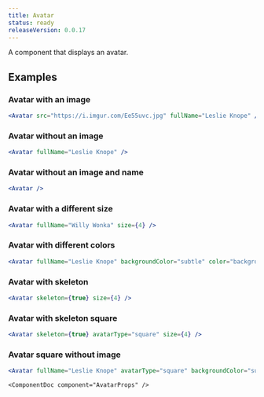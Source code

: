 ```yaml
---
title: Avatar
status: ready
releaseVersion: 0.0.17
---
```


A component that displays an avatar.

## Examples

### Avatar with an image
```.jsx
<Avatar src="https://i.imgur.com/Ee55uvc.jpg" fullName="Leslie Knope" />
```


### Avatar without an image
```.jsx
<Avatar fullName="Leslie Knope" />
```

### Avatar without an image and name
```.jsx
<Avatar />
```

### Avatar with a different size
```.jsx
<Avatar fullName="Willy Wonka" size={4} />
```
### Avatar with different colors
```.jsx
<Avatar fullName="Leslie Knope" backgroundColor="subtle" color="background" size={4} />
```

### Avatar with skeleton
```.jsx
<Avatar skeleton={true} size={4} />
```

### Avatar with skeleton square
```.jsx
<Avatar skeleton={true} avatarType="square" size={4} />
```

### Avatar square without image
```.jsx
<Avatar fullName="Leslie Knope" avatarType="square" backgroundColor="subtle" color="background" size={4} />
```

```!jsx
<ComponentDoc component="AvatarProps" />
```
